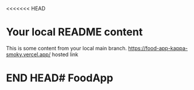 <<<<<<< HEAD
# Your local README content
This is some content from your local main branch.
https://food-app-kappa-smoky.vercel.app/   hosted link
# END HEAD#   F o o d A p p 
 
 
